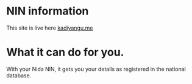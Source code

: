 # NIN information

This site is live here [kadiyangu.me](https://kadiyangu.me/)

# What it can do for you.

With your Nida NIN, it gets you your details as registered in the national database.
